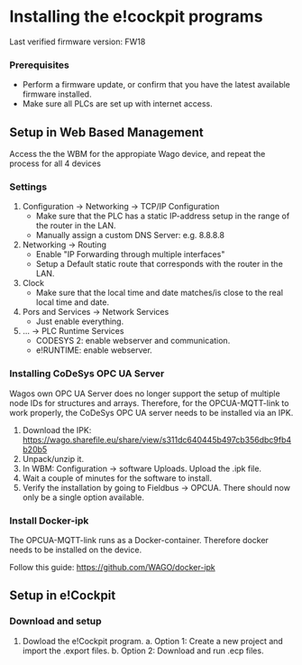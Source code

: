 # Installing the e!cockpit programs

Last verified firmware version: FW18

### Prerequisites
- Perform a firmware update, or confirm that you have the latest available firmware installed.
- Make sure all PLCs are set up with internet access.  

## Setup in Web Based Management
Access the the WBM for the appropiate Wago device, and repeat the process for all 4 devices

### Settings
 1. Configuration -> Networking -> TCP/IP Configuration
    - Make sure that the PLC has a static IP-address setup in the range of the router in the LAN. 
    - Manually assign a custom DNS Server: e.g. 8.8.8.8
 2. Networking -> Routing 
    - Enable "IP Forwarding through multiple interfaces"
    - Setup a Default static route that corresponds with the router in the LAN. 
 3. Clock
    - Make sure that the local time and date matches/is close to the real local time and date. 
 4. Pors and Services -> Network Services
    - Just enable everything. 
 5. ... -> PLC Runtime Services
    - CODESYS 2: enable webserver and communication. 
    - e!RUNTIME: enable webserver. 


### Installing CoDeSys OPC UA Server
Wagos own OPC UA Server does no longer support the setup of multiple node IDs for structures and arrays. Therefore, for the OPCUA-MQTT-link to work properly, the CoDeSys OPC UA server needs to be installed via an IPK. 

1. Download the IPK: https://wago.sharefile.eu/share/view/s311dc640445b497cb356dbc9fb4b20b5
2. Unpack/unzip it.
3. In WBM: Configuration -> software Uploads. Upload the .ipk file. 
4. Wait a couple of minutes for the software to install. 
5. Verify the installation by going to Fieldbus -> OPCUA. There should now only be a single option available. 

### Install Docker-ipk
The OPCUA-MQTT-link runs as a Docker-container. Therefore docker needs to be installed on the device.

Follow this guide: https://github.com/WAGO/docker-ipk


## Setup in e!Cockpit

### Download and setup
1. Dowload the e!Cockpit program. 
  a. Option 1: Create a new project and import the .export files. 
  b. Option 2: Download and run .ecp files. 
 

